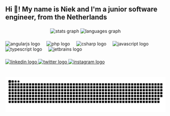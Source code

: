 <h2 align="left">Hi 👋! My name is Niek and I'm a junior software engineer, from the Netherlands</h2>

###

<div align="center">
  <picture>
    <source media="(prefers-color-scheme: dark)" srcset="https://github-readme-stats.vercel.app/api?username=NvanWeeghel&hide_title=false&hide_rank=false&show_icons=true&include_all_commits=true&count_private=true&disable_animations=false&theme=dracula&locale=en&hide_border=false" />
    <img src="https://github-readme-stats.vercel.app/api?username=NvanWeeghel&hide_title=false&hide_rank=false&show_icons=true&include_all_commits=true&count_private=true&disable_animations=false&theme=default&locale=en&hide_border=false" height="150" alt="stats graph"  />
</picture>
  <picture>
    <source media="(prefers-color-scheme: dark)" srcset="https://github-readme-stats.vercel.app/api/top-langs?username=NvanWeeghel&locale=en&hide_title=false&layout=compact&card_width=320&langs_count=5&theme=dracula&hide_border=false" />
    <img src="https://github-readme-stats.vercel.app/api/top-langs?username=NvanWeeghel&locale=en&hide_title=false&layout=compact&card_width=320&langs_count=5&theme=default&hide_border=false" height="150" alt="languages graph"  />
</picture>
  
</div>

###

<div align="left">
  <img src="https://cdn.jsdelivr.net/gh/devicons/devicon/icons/angularjs/angularjs-original.svg" height="30" alt="angularjs logo"  />
  <img width="12" />
  <img src="https://cdn.jsdelivr.net/gh/devicons/devicon/icons/php/php-original.svg" height="30" alt="php logo"  />
  <img width="12" />
  <img src="https://cdn.jsdelivr.net/gh/devicons/devicon/icons/csharp/csharp-original.svg" height="30" alt="csharp logo"  />
  <img width="12" />
  <img src="https://cdn.jsdelivr.net/gh/devicons/devicon/icons/javascript/javascript-original.svg" height="30" alt="javascript logo"  />
  <img width="12" />
  <img src="https://cdn.jsdelivr.net/gh/devicons/devicon/icons/typescript/typescript-original.svg" height="30" alt="typescript logo"  />
  <img width="12" />
  <img src="https://cdn.jsdelivr.net/gh/devicons/devicon/icons/jetbrains/jetbrains-original.svg" height="30" alt="jetbrains logo"  />
</div>

###

<div align="left">
  <a href="https://www.linkedin.com/in/niekvanweeghel/" target="_blank">
    <img src="https://img.shields.io/static/v1?message=LinkedIn&logo=linkedin&label=&color=0077B5&logoColor=white&labelColor=&style=for-the-badge" height="35" alt="linkedin logo"  />
  </a>
  <a href="https://twitter.com/niekvanweeghel" target="_blank">
    <img src="https://img.shields.io/static/v1?message=Twitter&logo=twitter&label=&color=1DA1F2&logoColor=white&labelColor=&style=for-the-badge" height="35" alt="twitter logo"  />
  </a>
  <a href="https://www.instagram.com/niek_van_weeghel/" target="_blank">
    <img src="https://img.shields.io/static/v1?message=Instagram&logo=instagram&label=&color=E4405F&logoColor=white&labelColor=&style=for-the-badge" height="35" alt="instagram logo"  />
  </a>
</div>

###

<br clear="both">

</picture>
  <picture>
    <source media="(prefers-color-scheme: dark)" srcset="https://raw.githubusercontent.com/NvanWeeghel/NvanWeeghel/output/snake-dark.svg" />
    <source media="(prefers-color-scheme: light)" srcset="https://raw.githubusercontent.com/NvanWeeghel/NvanWeeghel/output/snake.svg" />
    <img src="https://raw.githubusercontent.com/NvanWeeghel/NvanWeeghel/output/snake.svg" alt="Snake animation" />
</picture>

###
